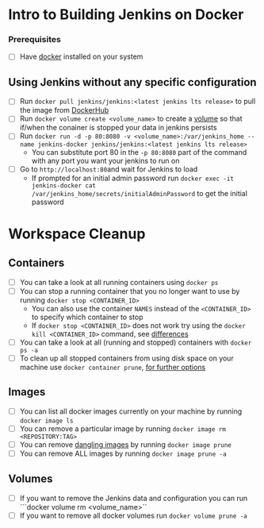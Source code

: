 # Intro to Building Jenkins on Docker 

### Prerequisites 
- [ ] Have [docker](https://docs.docker.com/engine/install/) installed on your system

## Using Jenkins without any specific configuration
- [ ] Run ```docker pull jenkins/jenkins:<latest jenkins lts release>``` to pull the image from [DockerHub](https://hub.docker.com/r/jenkins/jenkins)
- [ ] Run ```docker volume create <volume_name>``` to create a [volume](https://docs.docker.com/storage/volumes/) so that if/when the conainer is stopped your data in jenkins persists
- [ ] Run ```docker run -d -p 80:8080 -v <volume_name>:/var/jenkins_home --name jenkins-docker jenkins/jenkins:<latest jenkins lts release>```
  - You can substitute port 80 in the ```-p 80:8080``` part of the command with any port you want your jenkins to run on
- [ ] Go to ```http://localhost:80```and wait for Jenkins to load
  - If prompted for an initial admin password run ```docker exec -it jenkins-docker cat /var/jenkins_home/secrets/initialAdminPassword``` to get the initial password 


# Workspace Cleanup
## Containers 
- [ ] You can take a look at all running containers using ```docker ps``` 
- [ ] You can stop a running container that you no longer want to use by running ```docker stop <CONTAINER_ID>```
  - You can also use the container `NAMES` instead of the ```<CONTAINER_ID>``` to specify which container to stop
  - If ```docker stop <CONTAINER_ID>``` does not work try using the ```docker kill <CONTAINER_ID>``` command, see [differences](https://www.baeldung.com/ops/docker-stop-vs-kill) 
- [ ] You can take a look at all (running and stopped) containers with ```docker ps -a``` 
- [ ] To clean up all stopped containers from using disk space on your machine use ```docker container prune```, [for further options](https://docs.docker.com/engine/reference/commandline/container_prune/)
## Images
- [ ] You can list all docker images currently on your machine by running ```docker image ls```
- [ ] You can remove a particular image by running ```docker image rm <REPOSITORY:TAG>```
- [ ] You can remove [dangling images](https://docs.docker.com/config/pruning/) by running ```docker image prune```
- [ ] You can remove ALL images by running ```docker image prune -a```
## Volumes
- [ ] If you want to remove the Jenkins data and configuration you can run ```docker volume rm <volume_name>``
- [ ] If you want to remove all docker volumes run ```docker volume prune -a```